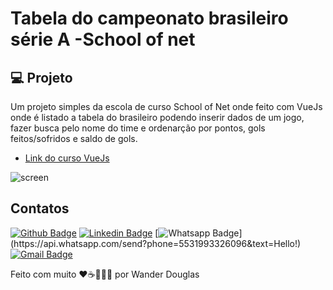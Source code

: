 # Tabela do campeonato brasileiro série A -School of net


## 💻 Projeto

Um projeto simples da escola de curso School of Net onde feito com VueJs onde é listado a tabela do brasileiro podendo inserir dados de um jogo, fazer busca pelo nome do time e ordenarção por pontos, gols feitos/sofridos e saldo de gols. 

  - [Link do curso VueJs](https://www.schoolofnet.com/curso/frontend/vuejs/iniciando-com-vuejs-2-rev3/)
  
![screen](https://user-images.githubusercontent.com/6461792/90078230-92acc980-dcda-11ea-86b0-1d96786fb919.gif)


## Contatos
[![Github Badge](https://img.shields.io/badge/-Github-000?style=flat-square&logo=Github&logoColor=white&link=https://github.com/wander4747)](https://github.com/wander4747)
[![Linkedin Badge](https://img.shields.io/badge/-LinkedIn-blue?style=flat-square&logo=Linkedin&logoColor=white&link=https://www.linkedin.com/in/wander-douglas/)](https://www.linkedin.com/in/wander-douglas/)
[![Whatsapp Badge](https://img.shields.io/badge/-Whatsapp-4CA143?style=flat-square&labelColor=4CA143&logo=whatsapp&logoColor=white&link=https://api.whatsapp.com/send?phone=5531993326096&text=Hello!)](https://api.whatsapp.com/send?phone=5531993326096&text=Hello!)
[![Gmail Badge](https://img.shields.io/badge/-Gmail-c14438?style=flat-square&logo=Gmail&logoColor=white&link=mailto:wander.douglas14@gmail.com)](mailto:wander.douglas14@gmail.com)

Feito com muito ❤️☕👨🏻‍💻  por Wander Douglas   